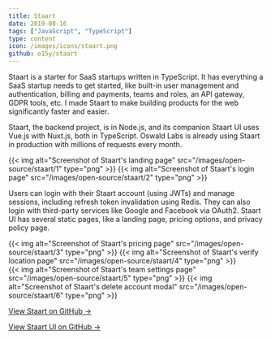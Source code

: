 ```yaml
---
title: Staart
date: 2019-08-16
tags: ["JavaScript", "TypeScript"]
type: content
icon: /images/icons/staart.png
github: o15y/staart
---
```


Staart is a starter for SaaS startups written in TypeScript. It has everything a SaaS startup needs to get started, like built-in user management and authentication, billing and payments, teams and roles, an API gateway, GDPR tools, etc. I made Staart to make building products for the web significantly faster and easier.

<!--more-->

Staart, the backend project, is in Node.js, and its companion Staart UI uses Vue.js with Nuxt.js, both in TypeScript. Oswald Labs is already using Staart in production with millions of requests every month.

<div class="two-images">
	{{< img alt="Screenshot of Staart's landing page" src="/images/open-source/staart/1" type="png" >}}
	{{< img alt="Screenshot of Staart's login page" src="/images/open-source/staart/2" type="png" >}}
</div>

Users can login with their Staart account (using JWTs) and manage sessions, including refresh token invalidation using Redis. They can also login with third-party services like Google and Facebook via OAuth2. Staart UI has several static pages, like a landing page, pricing options, and privacy policy page.

<div class="two-images">
	{{< img alt="Screenshot of Staart's pricing page" src="/images/open-source/staart/3" type="png" >}}
	{{< img alt="Screenshot of Staart's verify location page" src="/images/open-source/staart/4" type="png" >}}
</div>
<div class="two-images">
	{{< img alt="Screenshot of Staart's team settings page" src="/images/open-source/staart/5" type="png" >}}
	{{< img alt="Screenshot of Staart's delete account modal" src="/images/open-source/staart/6" type="png" >}}
</div>

[View Staart on GitHub &rarr;](https://github.com/o15y/staart)

[View Staart UI on GitHub &rarr;](https://github.com/o15y/staart-ui)